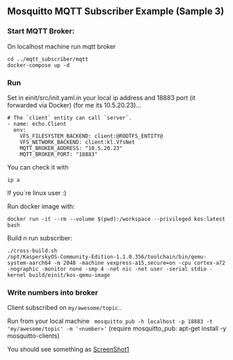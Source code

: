 ## Mosquitto MQTT Subscriber Example (Sample 3)   
### Start MQTT Broker:   

On localhost machine run mqtt broker   
```
cd ../mqtt_subscriber/mqtt
docker-compose up -d
```
### Run

Set in einit/src/init.yaml.in your local ip address and 18883 port (it forwarded via Docker) (for me its 10.5.20.23)...   
```
# The `client` entity can call `server`.
- name: echo.Client
  env:
    VFS_FILESYSTEM_BACKEND: client:@ROOTFS_ENTITY@
    VFS_NETWORK_BACKEND: client:kl.VfsNet
    MQTT_BROKER_ADDRESS: "10.5.20.23"
    MQTT_BROKER_PORT: "18883"
```
You can check it with  
```
ip a
```
If you`re linux user :)   

Run docker image with:
```
docker run -it --rm --volume $(pwd):/workspace --privileged kos:latest bash   
```

Build n run subscriber:   

```
./cross-build.sh   
/opt/KasperskyOS-Community-Edition-1.1.0.356/toolchain/bin/qemu-system-aarch64 -m 2048 -machine vexpress-a15,secure=on -cpu cortex-a72 -nographic -monitor none -smp 4 -net nic -net user -serial stdio -kernel build/einit/kos-qemu-image   
```

### Write numbers into broker   

Client subscribed on `my/awesome/topic`..

Run from your local machine ` mosquitto_pub -h localhost -p 18883 -t 'my/awesome/topic' -m '<number>'` (require mosquitto_pub: apt-get install -y mosquitto-clients)   

You should see something as [ScreenShot1](/mqtt_subscriber_echo/screens/1.png "Spam screen")   
